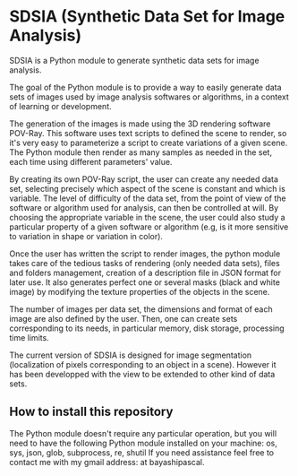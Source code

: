 # SDSIA (Synthetic Data Set for Image Analysis)

SDSIA is a Python module to generate synthetic data sets for image analysis.

The goal of the Python module is to provide a way to easily generate data sets of images used by image analysis softwares or algorithms, in a context of learning or development.

The generation of the images is made using the 3D rendering software POV-Ray. This software uses text scripts to defined the scene to render, so it's very easy to parameterize a script to create variations of a given scene. The Python module then render as many samples as needed in the set, each time using different parameters' value.

By creating its own POV-Ray script, the user can create any needed data set, selecting precisely which aspect of the scene is constant and which is variable. The level of difficulty of the data set, from the point of view of the software or algorithm used for analysis, can then be controlled at will. By choosing the appropriate variable in the scene, the user could also study a particular property of a given software or algorithm (e.g, is it more sensitive to variation in shape or variation in color).

Once the user has written the script to render images, the python module takes care of the tedious tasks of rendering (only needed data sets), files and folders management, creation of a description file in JSON format for later use. It also generates perfect one or several masks (black and white image) by modifying the texture properties of the objects in the scene.

The number of images per data set, the dimensions and format of each image are also defined by the user. Then, one can create sets corresponding to its needs, in particular memory, disk storage, processing time limits.

The current version of SDSIA is designed for image segmentation (localization of pixels corresponding to an object in a scene). However it has been developped with the view to be extended to other kind of data sets.

## How to install this repository

The Python module doesn't require any particular operation, but you will need to have the following Python module installed on your machine:
os, sys, json, glob, subprocess, re, shutil
If you need assistance feel free to contact me with my gmail address: at bayashipascal.
